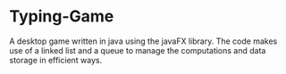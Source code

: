 # Typing-Game
A desktop game written in java using the javaFX library. The code makes use of a linked list and a queue to manage the computations and data storage in efficient ways.
